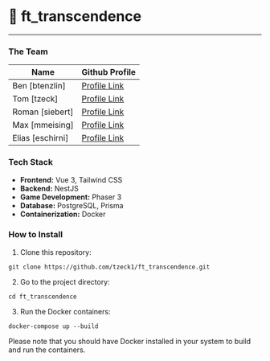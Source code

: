 # 🏓 ft_transcendence
---------------------------------------

### The Team

| Name      | Github Profile | 
| ----------- | ----------- |
| Ben [btenzlin] | [Profile Link](https://github.com/benzlinger) |
| Tom [tzeck] | [Profile Link](https://github.com/tzeck1) |
| Roman [siebert] | [Profile Link](https://github.com/cptbboy) |
| Max [mmeising] | [Profile Link](https://github.com/mmeising) |
| Elias [eschirni] | [Profile Link](https://github.com/eschirni) |

### Tech Stack

- **Frontend:** Vue 3, Tailwind CSS
- **Backend:** NestJS
- **Game Development:** Phaser 3
- **Database:** PostgreSQL, Prisma
- **Containerization:** Docker

### How to Install

1. Clone this repository: 

```console
git clone https://github.com/tzeck1/ft_transcendence.git
```

2. Go to the project directory:

```console
cd ft_transcendence
```

3. Run the Docker containers:

```console
docker-compose up --build
```

Please note that you should have Docker installed in your system to build and run the containers.
